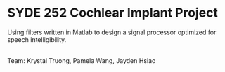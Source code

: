 # SYDE 252 Cochlear Implant Project

Using filters written in Matlab to design a signal processor optimized for speech intelligibility.  
 

Team: Krystal Truong, Pamela Wang, Jayden Hsiao
